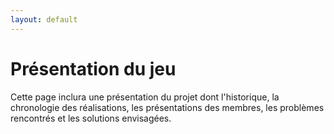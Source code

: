 ```yaml
---
layout: default
---
```

# Présentation du jeu
Cette page inclura une présentation du projet dont l'historique, la chronologie des réalisations, les présentations des membres, les problèmes rencontrés et les solutions envisagées.

